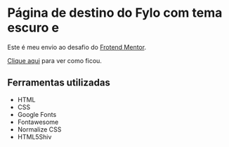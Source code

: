 # Página de destino do Fylo com tema escuro e
Este é meu envio ao desafio do [Frotend Mentor](https://www.frontendmentor.io/profile/EdivandroLima).

[Clique aqui](https://fem-landing-page-do-tema-escuro-fylo.now.sh/) para ver como ficou.

## Ferramentas utilizadas
- HTML
- CSS
- Google Fonts
- Fontawesome
- Normalize CSS
- HTML5Shiv